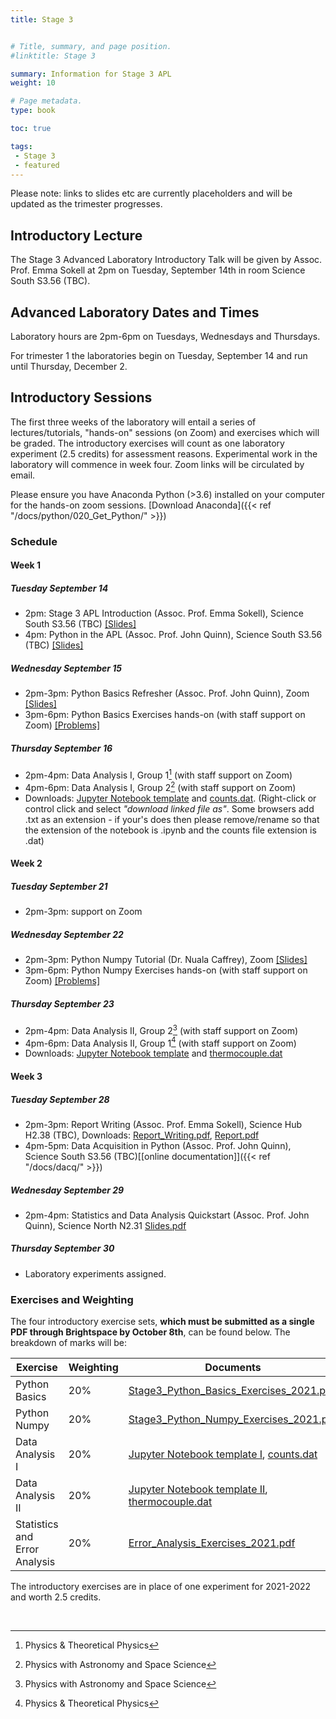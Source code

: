 ```yaml
---
title: Stage 3


# Title, summary, and page position.
#linktitle: Stage 3

summary: Information for Stage 3 APL
weight: 10

# Page metadata.
type: book

toc: true

tags:
 - Stage 3
 - featured
---
```


Please note: links to slides etc are currently placeholders and will be updated as the trimester progresses.

## Introductory Lecture

The Stage 3 Advanced Laboratory Introductory Talk will be given by
Assoc. Prof. Emma Sokell at 2pm on Tuesday, September 14th in
room Science South S3.56 (TBC).

## Advanced Laboratory Dates and Times

Laboratory hours are 2pm-6pm on Tuesdays, Wednesdays and Thursdays.

For trimester 1 the laboratories begin on Tuesday, September 14 and
run until Thursday, December 2.



## Introductory Sessions

The first three weeks of the laboratory will entail a series of
lectures/tutorials, "hands-on" sessions (on Zoom) and exercises which
will be graded. The introductory exercises will count as one
laboratory experiment (2.5 credits) for assessment reasons.  Experimental work in
the laboratory will commence in week four.  Zoom links will be
circulated by email.

Please ensure you have Anaconda Python (>3.6) installed on your computer
for the hands-on zoom sessions. [Download Anaconda]({{< ref "/docs/python/020_Get_Python/" >}})

### Schedule

#### Week 1
##### Tuesday September 14
 * 2pm: Stage 3 APL Introduction (Assoc. Prof. Emma Sokell), Science South S3.56 (TBC) [[Slides]](https://veritas.ucd.ie/~quinn/labs_master/docs/2021/Stage3_Lab_Intro2021.pdf)
 * 4pm: Python in the APL (Assoc. Prof. John Quinn), Science South S3.56 (TBC) [[Slides]](https://veritas.ucd.ie/~quinn/labs_master/docs/2021/Stage3_Python_Intro_2021.pdf)
 <!--[[mp4]](https://media.heanet.ie/page/70b8f04df9784da18d1fe348800b7836)-->

##### Wednesday September 15
 * 2pm-3pm: Python Basics Refresher (Assoc. Prof. John Quinn), Zoom [[Slides]](https://veritas.ucd.ie/~quinn/labs_master/docs/2021/Stage3_Python_Basics_Tutorial_2021.pdf)
 * 3pm-6pm: Python Basics Exercises hands-on (with staff support on Zoom) [[Problems]](https://veritas.ucd.ie/~quinn/labs_master/docs/2021/Stage3_Python_Basics_Exercises_2021.pdf)

##### Thursday September 16
 * 2pm-4pm: Data Analysis I, Group 1[^1] (with staff support on Zoom)
 * 4pm-6pm: Data Analysis I, Group 2[^2] (with staff support on Zoom)
 * Downloads: [Jupyter Notebook template](https://veritas.ucd.ie/~quinn/labs_master/docs/2021/AdvLabDataWeek1-Sept2021.ipynb) and [counts.dat](https://veritas.ucd.ie/~quinn/labs_master/docs/2021/counts.dat). (Right-click or control click and select *"download linked file as"*. Some browsers add .txt as an extension - if your's does then please remove/rename so that the extension of the notebook is .ipynb and the counts file extension is .dat)

#### Week 2

##### Tuesday September 21

* 2pm-3pm: support on Zoom


##### Wednesday September 22
 * 2pm-3pm: Python Numpy Tutorial (Dr. Nuala Caffrey), Zoom [[Slides]](https://veritas.ucd.ie/~quinn/labs_master/docs/2021/Stage3_Python_Numpy_Tutorial_2021.pdf)
 * 3pm-6pm: Python Numpy Exercises hands-on (with staff support on Zoom) [[Problems]](https://veritas.ucd.ie/~quinn/labs_master/docs/2021/Stage3_Python_Numpy_Exercises_2021.pdf)



##### Thursday September 23 
 * 2pm-4pm: Data Analysis II, Group 2[^2] (with staff support on Zoom)
 * 4pm-6pm: Data Analysis II, Group 1[^1] (with staff support on Zoom)
  * Downloads: [Jupyter Notebook template](https://veritas.ucd.ie/~quinn/labs_master/docs/2021/AdvLabDataWeek2-Sept2021.ipynb) and [thermocouple.dat](https://veritas.ucd.ie/~quinn/labs_master/docs/2021/thermocouple.dat)

[^1]: Physics & Theoretical Physics
[^2]: Physics with Astronomy and Space Science


#### Week 3

##### Tuesday September 28
 * 2pm-3pm: Report Writing (Assoc. Prof. Emma Sokell), Science Hub H2.38 (TBC),  Downloads: [Report_Writing.pdf](https://veritas.ucd.ie/~quinn/labs_master/docs/2021/Manual.pdf), [Report.pdf](https://veritas.ucd.ie/~quinn/labs_master/docs/2021/Report.pdf)
 * 4pm-5pm: Data Acquisition in Python (Assoc. Prof. John Quinn), Science South S3.56 (TBC)[[online documentation]]({{< ref "/docs/dacq/" >}})

##### Wednesday September 29
 * 2pm-4pm: Statistics and Data Analysis Quickstart (Assoc. Prof. John Quinn), Science North N2.31 [Slides.pdf](https://veritas.ucd.ie/~quinn/labs_master/docs/2021/Error_and_Data_Analysis_2021.pdf)

##### Thursday September 30
* Laboratory experiments assigned.


### Exercises and Weighting

The four introductory exercise sets, **which must be submitted as a single PDF through Brightspace by October 8th**, can be found below. The breakdown of marks will be:

|Exercise | Weighting| Documents |
|---------|----------|-----------|
| Python Basics | 20%      | [Stage3_Python_Basics_Exercises_2021.pdf](https://veritas.ucd.ie/~quinn/labs_master/docs/2020/Stage3_Python_Basics_Exercises_2021.pdf) |
| Python Numpy | 20%      | [Stage3_Python_Numpy_Exercises_2021.pdf](https://veritas.ucd.ie/~quinn/labs_master/docs/2021/Stage3_Python_Numpy_Exercises_2021.pdf) |
| Data Analysis I | 20% | [Jupyter Notebook template I](https://veritas.ucd.ie/~quinn/labs_master/docs/2021/AdvLabDataWeek1-Sept2021.ipynb), [counts.dat](https://veritas.ucd.ie/~quinn/labs_master/docs/2021/counts.dat) |
| Data Analysis II | 20% |  [Jupyter Notebook template II](https://veritas.ucd.ie/~quinn/labs_master/docs/2021/AdvLabDataWeek2-Sept2021.ipynb), [thermocouple.dat](https://veritas.ucd.ie/~quinn/labs_master/docs/2021/thermocouple.dat) |
| Statistics and Error Analysis | 20%| [Error_Analysis_Exercises_2021.pdf](https://veritas.ucd.ie/~quinn/labs_master/docs/2021/Error_Analysis_Exercises_2021.pdf) |

The introductory exercises are in place of one experiment for 2021-2022 and worth 2.5 credits.

<br/>



